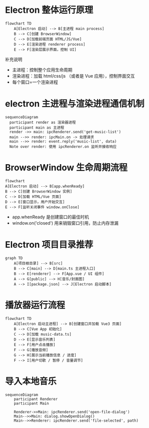 # Electron 整体运行原理

```mermaid
flowchart TD
    A[Electron 启动] --> B[主进程 main process]
    B --> C[创建 BrowserWindow]
    C --> D[加载前端页面 HTML/JS/Vue]
    D --> E[渲染进程 renderer process]
    E --> F[渲染层展示界面，控制 UI]

```

补充说明

- 主进程：控制整个应用生命周期
- 渲染进程：加载 html/css/js （或者是 Vue 应用），控制界面交互
- 每个窗口=一个渲染进程

# electron 主进程与渲染进程通信机制

```mermaid
sequenceDiagram
  participant render as 渲染器进程
  participant main as 主进程
  render ->> main: ipcRenderer.send('get-music-list')
  main -->> render: ipcMain.on -> 处理请求
  main -->> render: event.reply('music-list', data)
  Note over render: 使用 ipcRenderer.on 监听并接收响应
```

# BrowserWindow 生命周期流程

```mermaid
flowchart
A[Electron 启动] --> B[app.whenReady]
B --> C[创建 BrowserWindow 实例]
C --> D[加载 HTML/Vue 页面]
D --> E[窗口显示，用户开始交互]
E --> F[监听关闭事件 window.onClose]
```

- app.whenReady 是创建窗口的最佳时机
- window.on('closed') 用来销毁窗口引用，防止内存泄漏

# Electron 项目目录推荐

```mermaid
graph TD
    A[项目根目录] --> B[src]
    B --> C[main] --> D[main.ts 主进程入口]
    B --> E[renderer] --> F[App.vue / UI 组件]
    A --> G[public] --> H[音乐/封面图]
    A --> I[package.json] --> J[Electron 启动脚本]
```

# 播放器运行流程

```mermaid
flowchart TD
    A[Electron 启动主进程] --> B[创建窗口并加载 Vue3 页面]
    B --> C[Vue App 初始化]
    C --> D[加载 music-data.ts]
    D --> E[显示音乐列表]
    E --> F[用户点击播放]
    F --> G[播放音频]
    G --> H[展示当前播放信息 / 进度]
    F --> I[用户切歌 / 暂停 / 音量调节]
```

# 导入本地音乐

```mermaid
sequenceDiagram
    participant Renderer
    participant Main

    Renderer->>Main: ipcRenderer.send('open-file-dialog')
    Main-->>Main: dialog.showOpenDialog()
    Main-->>Renderer: ipcRenderer.send('file-selected', path)
```

